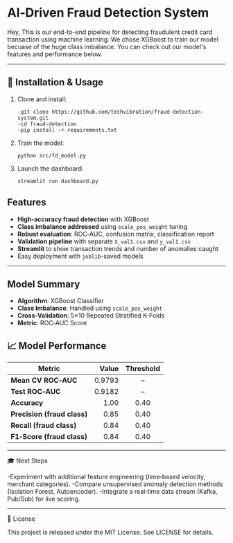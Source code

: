 # AI‑Driven Fraud Detection System

Hey, This is our end-to-end pipeline for detecting fraudulent credit card transaction using machine learning. We chose XGBoost to train our model becuase of the huge class imbalance. You can check out our model's features and performance below. 

---

## 🔧 Installation & Usage

1. Clone and install:
    ```
   -git clone https://github.com/techvibration/fraud-detection-system.git
   -cd fraud-detection
   -pip install -r requirements.txt
    ```
 2. Train the model:
    ```
    python src/fd_model.py
    ```
 3. Launch the dashboard:
    ```
    streamlit run dashboard.py
    ```      
  

##  Features

- **High‑accuracy fraud detection** with XGBoost
- **Class imbalance addressed** using `scale_pos_weight` tuning
- **Robust evaluation**: ROC‑AUC, confusion matrix, classification report
- **Validation pipeline** with separate `X_val1.csv` and `y_val1.csv`
- **Streamlit** to show transaction trends and number of anomalies caught
- Easy deployment with `joblib`-saved models

---

##  Model Summary

- **Algorithm**: XGBoost Classifier
- **Class Imbalance**: Handled using `scale_pos_weight`  
- **Cross-Validation**: 5×10 Repeated Stratified K-Folds  
- **Metric**: ROC‑AUC Score

## 📈 Model Performance

| Metric                        | Value   | Threshold |
|-------------------------------|--------:|:---------:|
| **Mean CV ROC‑AUC**           | 0.9793  | –         |
| **Test ROC‑AUC**              | 0.9182  | –         |
| **Accuracy**                  | 1.00    | 0.40      |
| **Precision (fraud class)**   | 0.85    | 0.40      |
| **Recall (fraud class)**      | 0.84    | 0.40      |
| **F1‑Score (fraud class)**    | 0.84    | 0.40      |

---

🎓 Next Steps

-Experiment with additional feature engineering (time‑based velocity, merchant categories).
-Compare unsupervised anomaly detection methods (Isolation Forest, Autoencoder).
-Integrate a real‑time data stream (Kafka, Pub/Sub) for live scoring.

---

📜 License

This project is released under the MIT License. See LICENSE for details.






 
